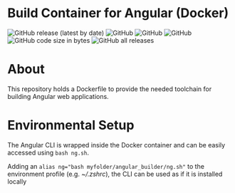 # Build Container for Angular (Docker)

![GitHub release (latest by date)](https://img.shields.io/github/v/release/alexanderwolz/angular-docker)
![GitHub](https://img.shields.io/badge/angular-15-orange)
![GitHub](https://img.shields.io/badge/docker-23.0.1-orange)
![GitHub](https://img.shields.io/github/license/alexanderwolz/angular-docker)
![GitHub code size in bytes](https://img.shields.io/github/languages/code-size/alexanderwolz/angular-docker)
![GitHub all releases](https://img.shields.io/github/downloads/alexanderwolz/angular-docker/total?color=informational)

# About
This repository holds a Dockerfile to provide the needed toolchain for building Angular web applications.

# Environmental Setup
The Angular CLI is wrapped inside the Docker container and can be easily accessed using ```bash ng.sh```.

Adding an ```alias ng="bash myfolder/angular_builder/ng.sh"``` to the environment profile (e.g. *~/.zshrc*), the CLI can be used as if it is installed locally